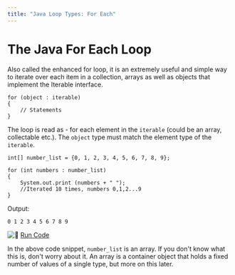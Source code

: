 ```yaml
---
title: "Java Loop Types: For Each"
---
```


# The Java For Each Loop

Also called the enhanced for loop, it is an extremely useful and simple way to iterate over each item in a collection, arrays as well as objects that implement the Iterable interface.

    for (object : iterable)
    {
        // Statements
    }

The loop is read as - for each element in the `iterable` (could be an array, collectable etc.). The `object` type must match the element type of the `iterable`.

    int[] number_list = {0, 1, 2, 3, 4, 5, 6, 7, 8, 9};

    for (int numbers : number_list)
    {
        System.out.print (numbers + " ");
        //Iterated 10 times, numbers 0,1,2...9
    }

Output:

    0 1 2 3 4 5 6 7 8 9

![:rocket:](//forum.freecodecamp.com/images/emoji/emoji_one/rocket.png?v=2 ":rocket:") [Run Code](https://repl.it/CJYs/0)

In the above code snippet, `number_list` is an array. If you don't know what this is, don't worry about it. An array is a container object that holds a fixed number of values of a single type, but more on this later.
